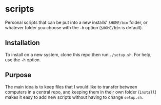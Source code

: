 # scripts

Personal scripts that can be put into a new installs' `$HOME/bin` folder, or whatever folder you choose with the `-b` option (`$HOME/bin` is default).

## Installation

To install on a new system, clone this repo then run `./setup.sh`. For help, use the `-h` option.

## Purpose

The main idea is to keep files that I would like to transfer between computers in a central repo, and keeping them in their own folder (`install`) makes it easy to add new scripts without having to change `setup.sh`.
